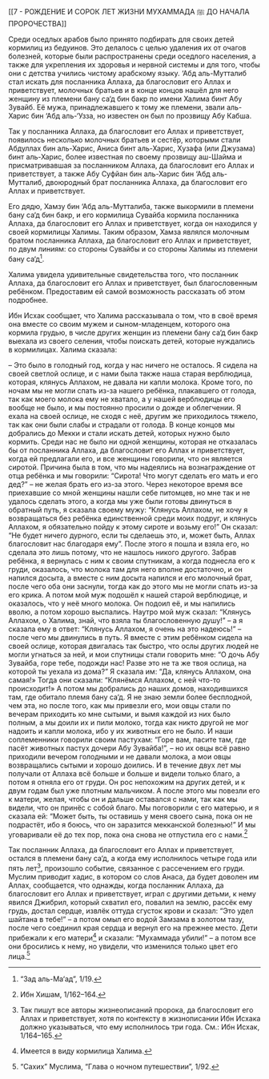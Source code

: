 [[7 - РОЖДЕНИЕ И СОРОК ЛЕТ ЖИЗНИ МУХАММАДА ﷺ ДО НАЧАЛА ПРОРОЧЕСТВА]]

Среди оседлых арабов было принято подбирать для своих детей кормилиц из бедуинов. Это делалось с целью удаления их от очагов болезней, которые были распространены среди оседлого населения, а также для укрепления их здоровья и нервной системы и для того, чтобы они с детства учились чистому арабскому языку. ‘Абд аль-Мутталиб стал искать для посланника Аллаха, да благословит его Аллах и приветствует, молочных братьев и в конце концов нашёл для него женщину из племени бану са‘д бин бакр по имени Халима бинт Абу Зувайб. Её мужа, принадлежавшего к тому же племени, звали аль-Харис бин ‘Абд аль-‘Узза, но известен он был по прозвищу Абу Кабша.

Так у посланника Аллаха, да благословит его Аллах и приветствует, появилось несколько молочных братьев и сестёр, которыми стали Абдуллах бин аль-Харис, Аниса бинт аль-Харис, Хузафа (или Джузама) бинт аль-Харис, более известная по своему прозвищу аш-Шайма и присматривавшая за посланником Аллаха, да благословит его Аллах и приветствует, а также Абу Суфйан бин аль-Харис бин ‘Абд аль-Мутталиб, двоюродный брат посланника Аллаха, да благословит его Аллах и приветствует.

Его дядю, Хамзу бин ‘Абд аль-Мутталиба, также выкормили в племени бану са‘д бин бакр, и его кормилица Сувайба кормила посланника Аллаха, да благословит его Аллах и приветствует, когда он находился у своей кормилицы Халимы. Таким образом, Хамза являлся молочным братом посланника Аллаха, да благословит его Аллах и приветствует, по двум линиям: со стороны Сувайбы и со стороны Халимы из племени бану са‘д[^1].

Халима увидела удивительные свидетельства того, что посланник Аллаха, да благословит его Аллах и приветствует, был благословенным ребёнком. Предоставим ей самой возможность рассказать об этом подробнее.

Ибн Исхак сообщает, что Халима рассказывала о том, что в своё время она вместе со своим мужем и сыном-младенцем, которого она кормила грудью, в числе других женщин из племени бану са‘д бин бакр выехала из своего селения, чтобы поискать детей, которые нуждались в кормилицах. Халима сказала:

– Это было в голодный год, когда у нас ничего не осталось. Я сидела на своей светлой ослице, и с нами была также наша старая верблюдица, которая, клянусь Аллахом, не давала ни капли молока. Кроме того, по ночам мы не могли спать из-за нашего ребёнка, плакавшего от голода, так как моего молока ему не хватало, а у нашей верблюдицы его вообще не было, и мы постоянно просили о дожде и облегчении. Я ехала на своей ослице, не сходя с неё, другим же приходилось тяжело, так как они были слабы и страдали от голода. В конце концов мы добрались до Мекки и стали искать детей, которых нужно было кормить. Среди нас не было ни одной женщины, которая не отказалась бы от посланника Аллаха, да благословит его Аллах и приветствует, когда ей предлагали его, и все женщины говорили, что он является сиротой. Причина была в том, что мы надеялись на вознаграждение от отца ребёнка и мы говорили: “Сирота! Что могут сделать его мать и его дед?” – не желая брать его из-за этого. Через некоторое время все приехавшие со мной женщины нашли себе питомцев, но мне так и не удалось сделать этого, а когда мы уже были готовы двинуться в обратный путь, я сказала своему мужу: “Клянусь Аллахом, не хочу я возвращаться без ребёнка единственной среди моих подруг, и клянусь Аллахом, я обязательно пойду к этому сироте и возьму его!” Он сказал: “Не будет ничего дурного, если ты сделаешь это, и, может быть, Аллах благословит нас благодаря ему”. После этого я пошла и взяла его, но сделала это лишь потому, что не нашлось никого другого. Забрав ребёнка, я вернулась с ним к своим спутникам, а когда поднесла его к груди, оказалось, что молока там для него вполне достаточно, и он напился досыта, а вместе с ним досыта напился и его молочный брат, после чего оба они заснули, тогда как до этого мы не могли спать из-за его крика. А потом мой муж подошёл к нашей старой верблюдице, и оказалось, что у неё много молока. Он подоил её, и мы напились вволю, а потом хорошо выспались. Наутро мой муж сказал: “Клянусь Аллахом, о Халима, знай, что взяла ты благословенную душу!” – а я сказала ему в ответ: “Клянусь Аллахом, я очень на это надеюсь!” – после чего мы двинулись в путь. Я вместе с этим ребёнком сидела на своей ослице, которая двигалась так быстро, что ослы других людей не могли угнаться за ней, и мои спутницы стали говорить мне: “О дочь Абу Зувайба, горе тебе, подожди нас! Разве это не та же твоя ослица, на которой ты уехала из дома?” Я сказала им: “Да, клянусь Аллахом, она самая!» Тогда они сказали: “Клянёмся Аллахом, с ней что-то происходит!» А потом мы добрались до наших домов, находившихся там, где обитало племя бану са‘д. Я не знаю земли более бесплодной, чем эта, но после того, как мы привезли его, мои овцы стали по вечерам приходить ко мне сытыми, и вымя каждой из них было полным, а мы доили их и пили молоко, тогда как никто другой не мог надоить и капли молока, ибо у их животных его не было. И наши соплеменники говорили своим пастухам: “Горе вам, пасите там, где пасёт животных пастух дочери Абу Зувайба!”, – но их овцы всё равно приходили вечером голодными и не давали молока, а мои овцы возвращались сытыми и хорошо доились. И в течение двух лет мы получали от Аллаха всё больше и больше и видели только благо, а потом я отняла его от груди. Он рос непохожим на других детей, и к двум годам был уже плотным мальчиком. А после этого мы повезли его к матери, желая, чтобы он и дальше оставался с нами, так как мы видели, что он принёс с собой благо. Мы поговорили с его матерью, и я сказала ей: “Может быть, ты оставишь у меня своего сына, пока он не подрастёт, ибо я боюсь, что он заразится мекканской болезнью!” И мы уговаривали её до тех пор, пока она снова не отпустила его с нами.[^2]

Так посланник Аллаха, да благословит его Аллах и приветствует, остался в племени бану са‘д, а когда ему исполнилось четыре года или пять лет[^3], произошло событие, связанное с рассечением его груди. Муслим приводит хадис, в котором со слов Анаса, да будет доволен им Аллах, сообщается, что однажды, когда посланник Аллаха, да благословит его Аллах и приветствует, играл с другими детьми, к нему явился Джибрил, который схватил его, повалил на землю, рассёк ему грудь, достал сердце, извлёк оттуда сгусток крови и сказал: “Это удел шайтана в тебе!” – а потом омыл его водой Замзама в золотом тазу, после чего соединил края сердца и вернул его на прежнее место. Дети прибежали к его матери[^4] и сказали: “Мухаммада убили!” – а потом все они бросились к нему, но увидели, что изменился только цвет его лица.[^5]

[^1]: “Зад аль-Ма‘ад”, 1/19.

[^2]: Ибн Хишам, 1/162–164.

[^3]: Так пишут все авторы жизнеописаний пророка, да благословит его Аллах и приветствует, хотя по контексту в жизнописании Ибн Исхака должно указываться, что ему исполнилось три года. См.: Ибн Исхак, 1/164–165.

[^4]: Имеется в виду кормилица Халима.

[^5]: “Сахих” Муслима, “Глава о ночном путешествии”, 1/92.

